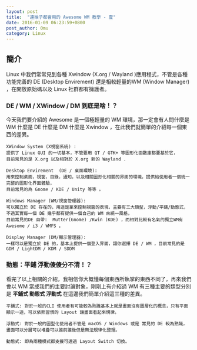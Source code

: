 ```yaml
---
layout: post
title:  "連猴子都會用的 Awesome WM 教學 - 壹" 
date: 2016-01-09 06:23:59+0800
post_author: 0mu
category: Linux
---
```


## 簡介
Linux 中我們常常見到各種 Xwindow (X.org / Wayland )應用程式，不管是各種功能完善的 DE (Desktop Envirement) 還是相較輕量的WM (Window Manager) ，在開放原始碼以及 Linux 社群都有擁護者。    

### DE / WM / XWindow / DM 到底是啥！？    
     
今天我們要介紹的 Awesome 是一個極輕量的 WM 環境，那一定會有人問什麼是 WM 什麼是 DE 什麼是 DM 什麼是 Xwindow ，在此我們就簡單的介紹每一個東西的差異。     

``` 
XWindow System (X視窗系統) :    
提供了 Linux GUI 的一切基本，不管要用 QT / GTK+ 等圖形化函數庫都要基於它，
目前常見的是 X.org 以及相對於 X.org 新的 Wayland .        
    
Desktop Envirement  (DE / 桌面環境):    
用來控制桌面，視窗，目錄，通知，以及相關圖形化相關的界面的環境，提供給使用者一個統一完整的圖形化界面體驗，
目前常見的為 Gnome / KDE / Unity 等等 。    
     
Windows Manager (WM/視窗管理器):    
可以獨立於 DE 存在的，用途是拿來控制視窗的表現，主要有三大類型，浮動/平鋪/動態式，
不過其實每一個 DE 幾乎都有提供一個自己的 WM 來統一風格，    
目前常見的DE 自帶:  Mutter(Gnome) /Kwin (KDE) ，而相對比較有名氣的獨立WM有 Awesome / i3 / WMFS 。       
     
Display Manager (DM/顯示管理器):    
一樣可以是獨立於 DE 的，基本上提供一個登入界面，讓你選擇 DE / WM ，目前常見的是 GDM / LightDM / KDM / SDDM
```

### 動態：平鋪 浮動傻傻分不清！？         
     

看完了以上相關的介紹，我相信你大概懂每個東西所執掌的東西不同了，再來我們會以 WM 當成我們的主要討論對象，剛剛上有介紹過 WM 有三種主要的類型分別是 **平鋪式 動態式 浮動式** 在這邊我們簡單介紹這三種的差異。

```
平鋪式: 對於一般的CLI 使用者有可能較為熟識基本上就是畫面沒有圖層化的概念，只有平面顯示一途，可以依照習慣的 Layout 讓畫面看起來規律。

浮動式: 對於一般的圖型化使用者不管是 macOS / Windows 或是 常見的 DE 較為熟識，畫面可以分層可以堆疊可以誰前誰後但是無法規律化整理。

動態式: 即為兩種模式都支援可透過 Layout Switch 切換。
```